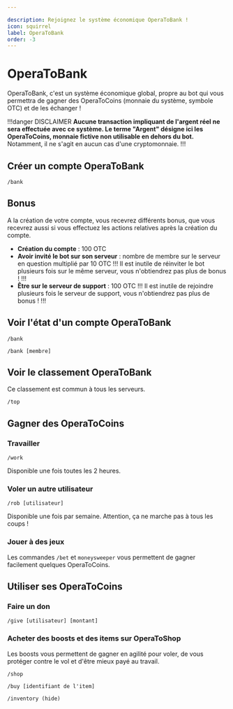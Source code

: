 ```yaml
---

description: Rejoignez le système économique OperaToBank !
icon: squirrel
label: OperaToBank
order: -3
---
```


# OperaToBank
OperaToBank, c'est un système économique global, propre au bot qui vous permettra de gagner des OperaToCoins (monnaie du système, symbole OTC) et de les échanger !

!!!danger DISCLAIMER
**Aucune transaction impliquant de l'argent réel ne sera effectuée avec ce système. Le terme "Argent" désigne ici les OperaToCoins, monnaie fictive non utilisable en dehors du bot.** Notamment, il ne s'agit en aucun cas d'une cryptomonnaie.
!!!

## Créer un compte OperaToBank
``` 
/bank
```

## Bonus
A la création de votre compte, vous recevrez différents bonus, que vous recevrez aussi si vous effectuez les actions relatives après la création du compte.
- **Création du compte** : 100 OTC
- **Avoir invité le bot sur son serveur** : nombre de membre sur le serveur en question multiplié par 10 OTC
!!!
Il est inutile de réinviter le bot plusieurs fois sur le même serveur, vous n'obtiendrez pas plus de bonus !
!!!
- **Être sur le serveur de support** : 100 OTC
!!! 
Il est inutile de rejoindre plusieurs fois le serveur de support, vous n'obtiendrez pas plus de bonus !
!!!

## Voir l'état d'un compte OperaToBank
``` Pour soi-même
/bank
```
``` Pour un autre membre
/bank [membre]
```

## Voir le classement OperaToBank
Ce classement est commun à tous les serveurs.
```
/top
```

## Gagner des OperaToCoins
### Travailler
```
/work
```
Disponible une fois toutes les 2 heures.

### Voler un autre utilisateur
```
/rob [utilisateur]
```
Disponible une fois par semaine. Attention, ça ne marche pas à tous les coups !

### Jouer à des jeux
Les commandes `/bet` et `moneysweeper` vous permettent de gagner facilement quelques OperaToCoins.

## Utiliser ses OperaToCoins
### Faire un don
```
/give [utilisateur] [montant]
```

### Acheter des boosts et des items sur OperaToShop
Les boosts vous permettent de gagner en agilité pour voler, de vous protéger contre le vol et d'être mieux payé au travail.
``` Voir le magasin OperaToShop
/shop
```
``` Acheter un item ou un boost
/buy [identifiant de l'item]
```
``` Voir son inventaire
/inventory (hide)
```